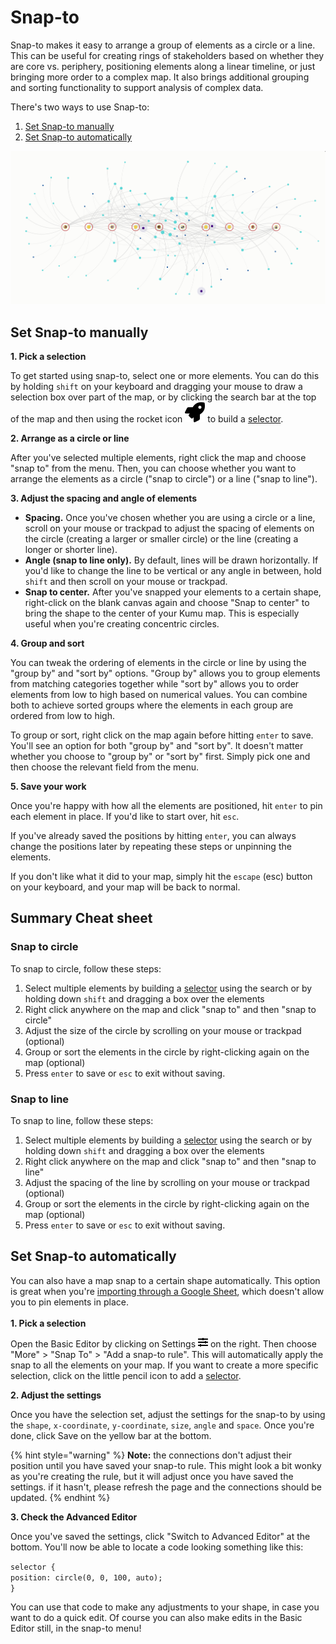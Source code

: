 # Snap-to

Snap-to makes it easy to arrange a group of elements as a circle or a line. This can be useful for creating rings of stakeholders based on whether they are core vs. periphery, positioning elements along a linear timeline, or just bringing more order to a complex map. It also brings additional grouping and sorting functionality to support analysis of complex data.

There's two ways to use Snap-to:

1. [Set Snap-to manually](snap-to.md#set-snap-to-manually)
2. [Set Snap-to automatically](snap-to.md#set-snap-to-automatically)

![snap to line](../../images/linesnapto.png)

## Set Snap-to manually

**1. Pick a selection**

To get started using snap-to, select one or more elements. You can do this by holding `shift` on your keyboard and dragging your mouse to draw a selection box over part of the map, or by clicking the search bar at the top of the map and then using the rocket icon ![](../../icons/rocket.svg) to build a [selector](../selectors.md).

**2. Arrange as a circle or line**

After you've selected multiple elements, right click the map and choose "snap to" from the menu. Then, you can choose whether you want to arrange the elements as a circle ("snap to circle") or a line ("snap to line").

**3. Adjust the spacing and angle of elements**

* **Spacing.** Once you've chosen whether you are using a circle or a line, scroll on your mouse or trackpad to adjust the spacing of elements on the circle (creating a larger or smaller circle) or the line (creating a longer or shorter line).
* **Angle (snap to line only).** By default, lines will be drawn horizontally. If you'd like to change the line to be vertical or any angle in between, hold `shift` and then scroll on your mouse or trackpad.
* **Snap to center.** After you've snapped your elements to a certain shape, right-click on the blank canvas again and choose "Snap to center" to bring the shape to the center of your Kumu map. This is especially useful when you're creating concentric circles.&#x20;

**4. Group and sort**

You can tweak the ordering of elements in the circle or line by using the "group by" and "sort by" options. "Group by" allows you to group elements from matching categories together while "sort by" allows you to order elements from low to high based on numerical values. You can combine both to achieve sorted groups where the elements in each group are ordered from low to high.

To group or sort, right click on the map again before hitting `enter` to save. You'll see an option for both "group by" and "sort by". It doesn't matter whether you choose to "group by" or "sort by" first. Simply pick one and then choose the relevant field from the menu.

**5. Save your work**

Once you're happy with how all the elements are positioned, hit `enter` to pin each element in place. If you'd like to start over, hit `esc`.

If you've already saved the positions by hitting `enter`, you can always change the positions later by repeating these steps or unpinning the elements.

If you don't like what it did to your map, simply hit the `escape` (esc) button on your keyboard, and your map will be back to normal.&#x20;

## Summary Cheat sheet

### Snap to circle

To snap to circle, follow these steps:

1. Select multiple elements by building a [selector](../selectors.md) using the search or by holding down `shift` and dragging a box over the elements
2. Right click anywhere on the map and click "snap to" and then "snap to circle"
3. Adjust the size of the circle by scrolling on your mouse or trackpad (optional)
4. Group or sort the elements in the circle by right-clicking again on the map (optional)
5. Press `enter` to save or `esc` to exit without saving.

### Snap to line

To snap to line, follow these steps:

1. Select multiple elements by building a [selector](../selectors.md) using the search or by holding down `shift` and dragging a box over the elements
2. Right click anywhere on the map and click "snap to" and then "snap to line"
3. Adjust the spacing of the line by scrolling on your mouse or trackpad (optional)
4. Group or sort the elements in the circle by right-clicking again on the map (optional)
5. Press `enter` to save or `esc` to exit without saving.

## Set Snap-to automatically&#x20;

You can also have a map snap to a certain shape automatically. This option is great when you're [importing through a Google Sheet](../import/#google-sheets), which doesn't allow you to pin elements in place.  \
\
**1. Pick a selection**

Open the Basic Editor by clicking on Settings ![](<../../.gitbook/assets/image (1).png>) on the right. Then choose "More" > "Snap To" > "Add a snap-to rule". This will automatically apply the snap to all the elements on your map. If you want to create a more specific selection, click on the little pencil icon to add a [selector](../selectors.md).&#x20;

**2. Adjust the settings**

Once you have the selection set, adjust the settings for the snap-to by using the `shape`, `x-coordinate`, `y-coordinate`, `size`, `angle` and `space`. Once you're done, click Save on the yellow bar at the bottom.&#x20;

{% hint style="warning" %}
**Note:** the connections don't adjust their position until you have saved your snap-to rule. This might look a bit wonky as you're creating the rule, but it will adjust once you have saved the settings. if it hasn't, please refresh the page and the connections should be updated.&#x20;
{% endhint %}

**3. Check the Advanced Editor**

Once you've saved the settings, click "Switch to Advanced Editor" at the bottom. You'll now be able to locate a code looking something like this:&#x20;

`selector {` \
&#x20; `position: circle(0, 0, 100, auto);` \
`}`

You can use that code to make any adjustments to your shape, in case you want to do a quick edit. Of course you can also make edits in the Basic Editor still, in the snap-to menu!&#x20;
